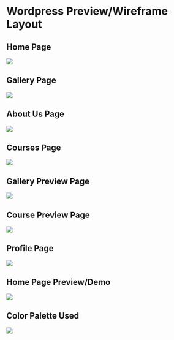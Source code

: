 # Wordpress Preview/Wireframe Layout

## Home Page
![](https://user-images.githubusercontent.com/33044507/33550504-2c2c59d0-d929-11e7-8f8f-b3b4eb6c0d7e.png)


## Gallery Page
![](https://user-images.githubusercontent.com/33044507/33550505-2c7853da-d929-11e7-9bc9-831a3a9c4c3b.png)


## About Us Page
![](https://user-images.githubusercontent.com/33044507/33550506-2cb0ed44-d929-11e7-9f90-0789051071f2.png)


## Courses Page
![](https://user-images.githubusercontent.com/33044507/33550507-2cea9cce-d929-11e7-9b8d-6dee41f3c60a.png)


## Gallery Preview Page
![](https://user-images.githubusercontent.com/33044507/33550508-2d20b976-d929-11e7-8956-048c8310e15b.png)


## Course Preview Page
![](https://user-images.githubusercontent.com/33044507/33550509-2d563c18-d929-11e7-8f87-60bd8cabc653.png)


## Profile Page
![](https://user-images.githubusercontent.com/33044507/33550510-2d933f78-d929-11e7-91ac-217f488afd5e.png)

## Home Page Preview/Demo
![](https://user-images.githubusercontent.com/33044507/33552319-84dbf9cc-d92f-11e7-9b18-7fdaeacfe8ad.png)

## Color Palette Used
![](https://user-images.githubusercontent.com/33044507/33550521-36113a38-d929-11e7-87d3-580e27ddb8b1.png)
